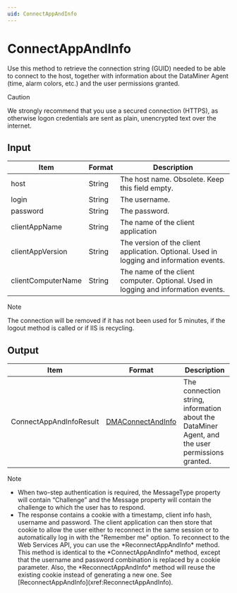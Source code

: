 ```yaml
---
uid: ConnectAppAndInfo
---
```


# ConnectAppAndInfo

Use this method to retrieve the connection string (GUID) needed to be able to connect to the host, together with information about the DataMiner Agent (time, alarm colors, etc.) and the user permissions granted.

> [!CAUTION]
> We strongly recommend that you use a secured connection (HTTPS), as otherwise logon credentials are sent as plain, unencrypted text over the internet.

## Input

| Item               | Format | Description                                                                              |
|--------------------|--------|------------------------------------------------------------------------------------------|
| host               | String | The host name. Obsolete. Keep this field empty.                                          |
| login              | String | The username.                                                                            |
| password           | String | The password.                                                                            |
| clientAppName      | String | The name of the client application                                                       |
| clientAppVersion   | String | The version of the client application. Optional. Used in logging and information events. |
| clientComputerName | String | The name of the client computer. Optional. Used in logging and information events.       |

> [!NOTE]
> The connection will be removed if it has not been used for 5 minutes, if the logout method is called or if IIS is recycling.<!-- Prior to DataMiner 9.6.0 CU19/10.0.0 CU7/10.0.12, for the *ClientAppName*, a registered app name must be specified. If this is not done, the connection will be removed after 10 minutes. To request a valid *ClientAppName*, contact your Skyline Technical Account Manager. From DataMiner 9.6.0 CU19/10.0.0 CU7/10.0.12 onwards, this registration is no longer required. The client app name is then merely used in the audit trail. -->

## Output

| Item | Format | Description |
|--|--|--|
| ConnectAppAndInfoResult | [DMAConnectAndInfo](xref:DMAConnectAndInfo) | The connection string, information about the DataMiner Agent, and the user permissions granted. |

> [!NOTE]
>
> - When two-step authentication is required, the MessageType property will contain “Challenge” and the Message property will contain the challenge to which the user has to respond.
> - <!-- From DataMiner 9.5.5 onwards, -->The response contains a cookie with a timestamp, client info hash, username and password. The client application can then store that cookie to allow the user either to reconnect in the same session or to automatically log in with the "Remember me" option. To reconnect to the Web Services API, you can use the *ReconnectAppAndInfo* method. This method is identical to the *ConnectAppAndInfo* method, except that the username and password combination is replaced by a cookie parameter. Also, the *ReconnectAppAndInfo* method will reuse the existing cookie instead of generating a new one. See [ReconnectAppAndInfo](xref:ReconnectAppAndInfo).
